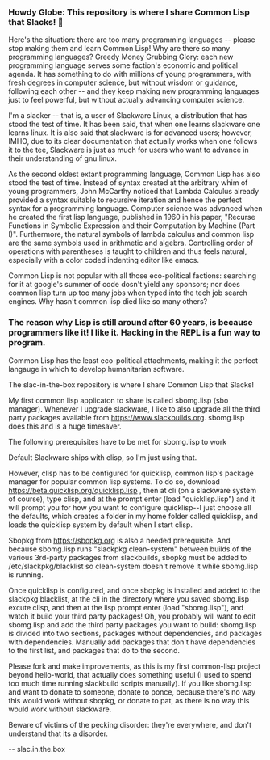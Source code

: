 ### Howdy Globe:  This repository is where I share Common Lisp that Slacks! 👋
<!--
**slac-in-the-box/slac-in-the-box** is a ✨ _special_ ✨ repository because its `README.md` (this file) appears on your GitHub profile.
Here are some ideas to get you started:
- 🔭 I’m currently working on ...
- 🌱 I’m currently learning ...
- 👯 I’m looking to collaborate on ...
- 🤔 I’m looking for help with ...
- 💬 Ask me about ...
- 📫 How to reach me: ...
- 😄 Pronouns: ...
- ⚡ Fun fact: ...
-->
Here's the situation:  there are too many programming languages -- please stop making them and learn Common Lisp! Why are there so many programming languages?  Greedy Money Grubbing Glory:  each new programming language serves some faction's economic and political agenda.  It has something to do with millions of young programmers, with fresh degrees in computer science, but without wisdom or guidance, following each other -- and they keep making new programming languages just to feel powerful, but without actually advancing computer science.    

I'm a slacker -- that is, a user of Slackware Linux, a distribution that has stood the test of time.  It has been said, that when one learns slackware one learns linux.  It is also said that slackware is for advanced users; however, IMHO, due to its clear documentation that actually works when one follows it to the tee, Slackware is just as much for users who want to advance in their understanding of gnu linux.  

As the second oldest extant programming language, Common Lisp has also stood the test of time.  Instead of syntax created at the arbitrary whim of young programmers, John McCarthy noticed that Lambda Calculus already provided a syntax suitable to recursive iteration and hence the perfect syntax for a programming language.  Computer science was advanced when he created the first lisp language, published in 1960 in his paper, "Recurse Functions in Symbolic Expression and their Computation by Machine (Part I)".  Furthermore, the natural symbols of lambda calculus and common lisp are the same symbols used in arithmetic and algebra.  Controlling order of operations with parentheses is taught to children and thus feels natural, especially with a color coded indenting editor like emacs.  

Common Lisp is not popular with all those eco-political factions:  searching for it at google's summer of code dosn't yield any sponsors; nor does common lisp turn up too many jobs when typed into the tech job search engines.  Why hasn't common lisp died like so many others?  

### The reason why Lisp is still around after 60 years, is because programmers like it!  I like it.  Hacking in the REPL is a fun way to program.  

Common Lisp has the least eco-political attachments, making it the perfect langauge in which to develop humanitarian software.

The slac-in-the-box repository is where I share Common Lisp that Slacks!  

My first common lisp applicaton to share is called sbomg.lisp (sbo manager).  Whenever I upgrade slackware, I like to also upgrade all the third party packages available from https://www.slackbuilds.org.  sbomg.lisp does this and is a huge timesaver.  

The following prerequisites have to be met for sbomg.lisp to work

Default Slackware ships with clisp, so I'm just using that.

However, clisp has to be configured for quicklisp, common lisp's package manager for popular common lisp systems.  To do so, download https://beta.quicklisp.org/quicklisp.lisp , then at cli (on a slackware system of course), type clisp, and at the prompt enter (load "quicklisp.lisp") and it will prompt you for how you want to configure quicklisp--I just choose all the defaults, which creates a folder in my home folder called quicklisp, and loads the quicklisp system by default when I start clisp.  

Sbopkg from https://sbopkg.org is also a needed prerequisite.  And, because sbomg.lisp runs "slackpkg clean-system" between builds of the various 3rd-party packages from slackbuilds, sbopkg must be added to /etc/slackpkg/blacklist so clean-system doesn't remove it while sbomg.lisp is running.

Once quicklisp is configured, and once sbopkg is installed and added to the slackpkg blacklist, at the cli in the directory where you saved sbomg.lisp excute clisp, and then at the lisp prompt enter (load "sbomg.lisp"), and watch it build your third party packages!  Oh, you probably will want to edit sbomg.lisp and add the third party packages you want to build:  sbomg.lisp is divided into two sections, packages without dependencies, and packages with dependencies.  Manually add packages that don't have dependencies to the first list, and packages that do to the second.

Please fork and make improvements, as this is my first common-lisp project beyond hello-world, that actually does something useful (I used to spend too much time running slackbuild scripts manually).  If you like sbomg.lisp and want to donate to someone, donate to ponce, because there's no way this would work without sbopkg, or donate to pat, as there is no way this would work without slackware.

Beware of victims of the pecking disorder:  they're everywhere, and don't understand that its a disorder. 

-- slac.in.the.box
